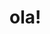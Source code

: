 # ola!
<!--
olá, sou o Lucas pago 🫀

sou aluno do 1°C, tenho 17 anos, e pretendo fazer faculdade de arquitetura na fag. 

não gosto que fiquem de gracinha comigo, e nem gosto de pessoas infantis 


### nsta: (https://intagram.com)
-->

